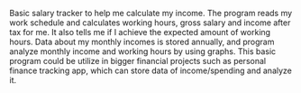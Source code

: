 Basic salary tracker to help me calculate my income. 
The program reads my work schedule and calculates working hours, gross salary and income after tax for me. 
It also tells me if I achieve the expected amount of working hours.
Data about my monthly incomes is stored annually, and program analyze monthly income and working hours by using graphs.
This basic program could be utilize in bigger financial projects such as personal finance tracking app, which can store data of income/spending and analyze it.
